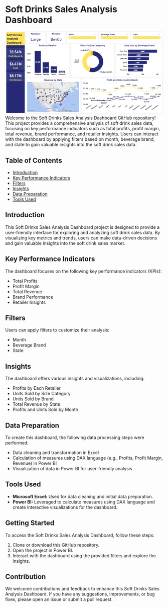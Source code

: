 # Soft Drinks Sales Analysis Dashboard
![img](https://github.com/AhmedNasser02/Soft_Drinks_Analysis_Dashboard/blob/main/soda1.PNG)
Welcome to the Soft Drinks Sales Analysis Dashboard GitHub repository! This project provides a comprehensive analysis of soft drink sales data, focusing on key performance indicators such as total profits, profit margin, total revenue, brand performance, and retailer insights. Users can interact with the dashboard by applying filters based on month, beverage brand, and state to gain valuable insights into the soft drink sales data.

## Table of Contents
- [Introduction](#introduction)
- [Key Performance Indicators](#key-performance-indicators)
- [Filters](#filters)
- [Insights](#insights)
- [Data Preparation](#data-preparation)
- [Tools Used](#tools-used)

## Introduction
This Soft Drinks Sales Analysis Dashboard project is designed to provide a user-friendly interface for exploring and analyzing soft drink sales data. By visualizing key metrics and trends, users can make data-driven decisions and gain valuable insights into the soft drink sales market.

## Key Performance Indicators
The dashboard focuses on the following key performance indicators (KPIs):
- Total Profits
- Profit Margin
- Total Revenue
- Brand Performance
- Retailer Insights

## Filters
Users can apply filters to customize their analysis:
- Month
- Beverage Brand
- State

## Insights
The dashboard offers various insights and visualizations, including:
- Profits by Each Retailer
- Units Sold by Size Category
- Units Sold by Brand
- Total Revenue by State
- Profits and Units Sold by Month

## Data Preparation
To create this dashboard, the following data processing steps were performed:
- Data cleaning and transformation in Excel
- Calculation of measures using DAX language (e.g., Profits, Profit Margin, Revenue) in Power BI
- Visualization of data in Power BI for user-friendly analysis

## Tools Used
- **Microsoft Excel:** Used for data cleaning and initial data preparation.
- **Power BI:** Leveraged to calculate measures using DAX language and create interactive visualizations for the dashboard.

## Getting Started
To access the Soft Drinks Sales Analysis Dashboard, follow these steps:
1. Clone or download this GitHub repository.
2. Open the project in Power BI.
3. Interact with the dashboard using the provided filters and explore the insights.

## Contribution
We welcome contributions and feedback to enhance this Soft Drinks Sales Analysis Dashboard. If you have any suggestions, improvements, or bug fixes, please open an issue or submit a pull request.
